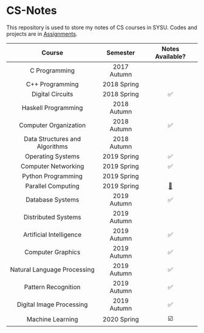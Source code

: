 
# CS-Notes

This repository is used to store my notes of CS courses in SYSU.
Codes and projects are in [Assignments](https://github.com/chhzh123/Assignments).

| Course                | Semester    | Notes Available?   |
| :---:                 | :---:       | :---:              |
| C Programming         | 2017 Autumn |                    |
| C++ Programming       | 2018 Spring |                    |
| Digital Circuits      | 2018 Spring | :white_check_mark: |
| Haskell Programming   | 2018 Autumn |                    |
| Computer Organization | 2018 Autumn | :white_check_mark: |
| Data Structures and Algorithms | 2018 Autumn |           |
| Operating Systems     | 2019 Spring | :white_check_mark: |
| Computer Networking   | 2019 Spring | :white_check_mark: |
| Python Programming    | 2019 Spring |                    |
| Parallel Computing    | 2019 Spring |  [:page_facing_up:](https://chhzh123.github.io/summary/parallel-computing/) |
| Database Systems      | 2019 Autumn | :white_check_mark: |
| Distributed Systems   | 2019 Autumn |                    |
| Artificial Intelligence | 2019 Autumn | :white_check_mark: |
| Computer Graphics     | 2019 Autumn | :white_check_mark: |
| Natural Language Processing | 2019 Autumn | :white_check_mark: |
| Pattern Recognition   | 2019 Autumn | :white_check_mark: |
| Digital Image Processing | 2019 Autumn | :white_check_mark: |
| Machine Learning      | 2020 Spring | :ballot_box_with_check: |
